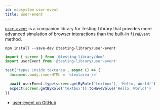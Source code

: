 ```yaml
---
id: ecosystem-user-event
title: user-event
---
```


[`user-event`][gh] is a companion library for Testing Library that provides more
advanced simulation of browser interactions than the built-in `fireEvent`
method.

```
npm install --save-dev @testing-library/user-event
```

```jsx
import { screen } from '@testing-library/dom'
import userEvent from '@testing-library/user-event'

test('types inside textarea', async () => {
  document.body.innerHTML = `<textarea />`

  await userEvent.type(screen.getByRole('textbox'), 'Hello, World!')
  expect(screen.getByRole('textbox')).toHaveValue('Hello, World!')
})
```

- [user-event on GitHub][gh]

[gh]: https://github.com/testing-library/user-event
